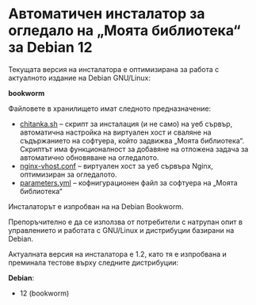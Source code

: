 # Автоматичен инсталатор за огледало на „Моята библиотека“ за Debian 12

Текущата версия на инсталатора е оптимизирана за работа с актуалното издание на Debian GNU/Linux:

**bookworm**

Файловете в хранилището имат следното предназначение:

 - [chitanka.sh](https://github.com/chitanka/chitanka-installer/blob/master/chitanka.sh "chitanka.sh") – скрипт за инсталация (и не само) на уеб сървър, автоматична настройка на виртуален хост и сваляне на съдържанието на софтуера, който задвижва „Моята библиотека“. Скриптът има функционалност за добавяне на отложена задача за автоматично обновяване на огледалото.
 - [nginx-vhost.conf](https://github.com/chitanka/chitanka-installer/blob/master/nginx-vhost.conf "nginx-vhost.conf") – виртуален хост за уеб сървъра Nginx, оптимизиран за огледалото.
 - [parameters.yml](https://github.com/chitanka/chitanka-installer/blob/master/parameters.yml "parameters.yml") – кофнигурационен файл за софтуера на „Моята библиотека“ 

Инсталаторът е изпробван на на Debian Bookworm.

Препоръчително е да се използва от потребители с натрупан опит в управлението и работата с GNU/Linux и дистрибуции базирани на Debian.

Актуалната версия на инсталатора е 1.2, като тя е изпробвана и преминала тестове върху следните дистрибуции:

**Debian**:
- 12 (bookworm)

